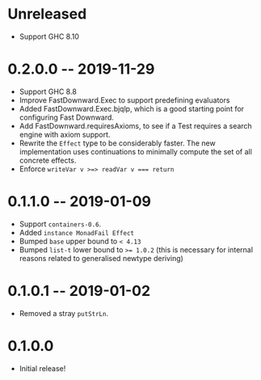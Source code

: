 # Unreleased

* Support GHC 8.10

# 0.2.0.0 -- 2019-11-29

* Support GHC 8.8
* Improve FastDownward.Exec to support predefining evaluators
* Added FastDownward.Exec.bjqlp, which is a good starting point for configuring
  Fast Downward.
* Add FastDownward.requiresAxioms, to see if a Test requires a search engine
  with axiom support.
* Rewrite the `Effect` type to be considerably faster. The new implementation
  uses continuations to minimally compute the set of all concrete effects.
* Enforce `writeVar v >=> readVar v === return`

# 0.1.1.0 -- 2019-01-09

* Support `containers-0.6`.
* Added `instance MonadFail Effect`
* Bumped `base` upper bound to `< 4.13`
* Bumped `list-t` lower bound to `>= 1.0.2` (this is necessary for internal
  reasons related to generalised newtype deriving)

# 0.1.0.1 -- 2019-01-02

* Removed a stray `putStrLn`.

# 0.1.0.0

* Initial release!
